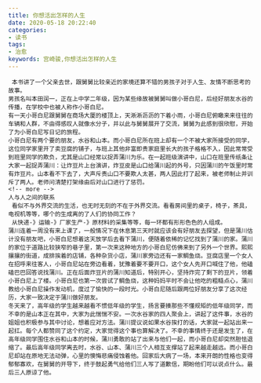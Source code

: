 ```yaml
---
title: 你想活出怎样的人生
date: 2020-05-18 20:22:40
categories:
- 读书
tags:
- 治愈
keywords: 宫崎骏,你想活出怎样的人生
---
```

     本书讲了一个父亲去世，跟舅舅比较亲近的家境还算不错的男孩子对于人生、友情不断思考的故事。
    男孩名叫本田润一，正在上中学二年级，因为某些缘故被舅舅叫做小哥白尼，后经好朋友水谷的传播，在学校中也被人称作小哥白尼。
    有一天小哥白尼跟舅舅在商场大厦的楼顶上，天淅淅沥沥的下着小雨，小哥白尼俯瞰来来往往的车辆和人群，不由得感叹人就像水分子，并以此与舅舅展开了交流，舅舅为此感到很欣慰，开始了为小哥白尼写日记的旅程。
    小哥白尼有两个要的朋友，水谷和山本。而小哥白尼所在班上却有一个不被大家所接受的同学，这位同学家里开了卖豆腐的铺子，与班上其他非富即贵家庭里长大的孩子格格不入，因此常常受到班里同学的欺负，尤其是山口经常以捉弄蒲川为乐。在一起班级演讲中，山口在班里传纸条让大家一起捉弄蒲川：让炸豆片上台演讲，炸豆皮是山口给蒲川起的外号，只因蒲川的午饭里时常有炸豆片。山本看不下去了，大声斥责山口不要欺人太甚，两人因此打了起来，被老师制止并训斥了两人。老师问清楚打架缘由后对山口进行了惩罚。
    <!-- more -->
    人与人之间的联系
     看似不与外界交流的生活，也无时无刻的不在于外界交流。看看房间里的桌子，椅子，茶具，电视机等等，哪个的生成离的了人们的协同工作？
     从快递-》运输-》厂家生产-》原材料的采集等等，每一环都有形形色色的人组成。
    蒲川连着一周没有来上课了，一般情况下在休息第三天时就应该会有好朋友去探望，但是蒲川估计没有朋友吧，小哥白尼想着这天放学后去看下蒲川，便随着依稀的记忆找到了蒲川的家。蒲川的家位于道路比较狭窄的巷子里，第一次来这种地方的小哥白尼仿佛来到了另外一个世界。熙熙攘攘的街道，成排挨着的店铺，各种杂货小店，蒲川家旁边还有一家鲷鱼烧。豆腐店里一个女人在招呼来往客人，小哥白尼站在旁边看着，犹豫着要不要开口，这个女人先开口喊住了他，他磕磕巴巴回答说找蒲川。正在后面炸豆片的蒲川知道后，特别开心，坚持炸完了剩下的豆片，领着小哥白尼上了楼。小哥白尼也第一次尝试了鲷鱼烧，这种妈妈平时不会让他吃的粗糙点心，蒲川教给小哥白尼操作发动机，度过了愉快的一段时光。小哥白尼随后跟两位好朋友分享了这次经历，大家一致决定于蒲川做好朋友。
    冬天来了，高年级的学生越来越看不惯低年级的学生，扬言要揍那些不懂规矩的低年级同学，而不幸的是山本正在其中，大家为此惴惴不安。一次水谷家的四人聚会上，讲起了这件事，水谷的姐姐也积极参与其中讨论，想着应对方法。蒲川提议说如果水谷挨打的话，大家就一起站出来一起扛。每个人都赞同了这个约定，大家觉得这个事也算解决了。不幸的事情终于还是发生了，在高年级同学围住水谷和山本的时候，蒲川勇敢的站了出来与他们一起，而小哥白尼却突然胆怯退缩了。最后高年级同学离去时，水谷、山本、蒲川三个人相互支撑站了起来越走越远。而小哥白尼却站在原地无法动弹，心里的懊悔悲痛侵蚀着他。回家后大病了一场，本来开朗的性格也变得郁郁寡欢，在舅舅的开导下，终于鼓起勇气给他们三人写了道歉信，期盼他们可以说点什么。最后三人原谅了他。

